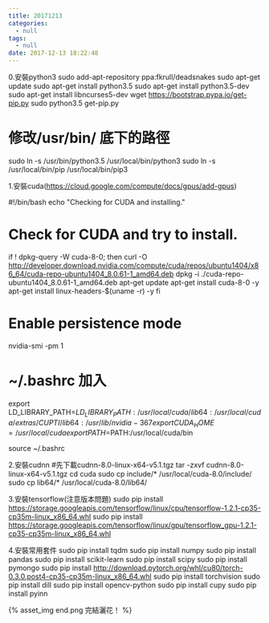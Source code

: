 ```yaml
---
title: 20171213
categories:
  - null
tags:
  - null
date: 2017-12-13 18:22:48
---
```



<!--more-->

0.安裝python3
sudo add-apt-repository ppa:fkrull/deadsnakes
sudo apt-get update
sudo apt-get install python3.5
sudo apt-get install python3.5-dev
sudo apt-get install libncurses5-dev
wget https://bootstrap.pypa.io/get-pip.py
sudo python3.5 get-pip.py
# 修改/usr/bin/ 底下的路徑
sudo ln -s /usr/bin/python3.5 /usr/local/bin/python3
sudo ln -s /usr/local/bin/pip /usr/local/bin/pip3

1.安裝cuda(https://cloud.google.com/compute/docs/gpus/add-gpus)

#!/bin/bash
echo "Checking for CUDA and installing."
# Check for CUDA and try to install.
if ! dpkg-query -W cuda-8-0; then
  curl -O http://developer.download.nvidia.com/compute/cuda/repos/ubuntu1404/x86_64/cuda-repo-ubuntu1404_8.0.61-1_amd64.deb
  dpkg -i ./cuda-repo-ubuntu1404_8.0.61-1_amd64.deb
  apt-get update
  apt-get install cuda-8-0 -y
  apt-get install linux-headers-$(uname -r) -y
fi
# Enable persistence mode
nvidia-smi -pm 1


# ~/.bashrc 加入
export LD_LIBRARY_PATH=$LD_LIBRARY_PATH:/usr/local/cuda/lib64:/usr/local/cuda/extras/CUPTI/lib64:/usr/lib/nvidia-367
export CUDA_HOME=/usr/local/cuda
export PATH=$PATH:/usr/local/cuda/bin

source ~/.bashrc


2.安裝cudnn
#先下載cudnn-8.0-linux-x64-v5.1.tgz
tar -zxvf cudnn-8.0-linux-x64-v5.1.tgz
cd cuda
sudo cp include/* /usr/local/cuda-8.0/include/
sudo cp lib64/* /usr/local/cuda-8.0/lib64/

3.安裝tensorflow(注意版本問題)
sudo pip install https://storage.googleapis.com/tensorflow/linux/cpu/tensorflow-1.2.1-cp35-cp35m-linux_x86_64.whl
sudo pip install https://storage.googleapis.com/tensorflow/linux/gpu/tensorflow_gpu-1.2.1-cp35-cp35m-linux_x86_64.whl

4.安裝常用套件
sudo pip install tqdm
sudo pip install numpy
sudo pip install pandas
sudo pip install scikit-learn
sudo pip install scipy
sudo pip install pymongo
sudo pip install http://download.pytorch.org/whl/cu80/torch-0.3.0.post4-cp35-cp35m-linux_x86_64.whl
sudo pip install torchvision
sudo pip install dill
sudo pip install opencv-python
sudo pip install cupy
sudo pip install pyinn 


{% asset_img end.png 完結灑花！ %}